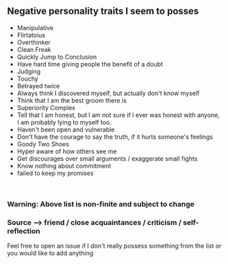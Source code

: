 ## Negative personality traits I seem to posses

- Manipulative 
- Flirtatoius
- Overthinker
- Clean Freak
- Quickly Jump to Conclusion
- Have hard time giving people the benefit of a doubt
- Judging
- Touchy
- Betrayed twice 
- Always think I discovered myself, but actually don't know myself
- Think that I am the best groom there is 
- Superiority Complex 
- Tell that I am honest, but I am not sure if I ever was honest with anyone, I am probably lying to myself too.
- Haven't been open and vulnerable
- Don't have the courage to say the truth, if it hurts someone's feelings
- Goody Two Shoes 
- Hyper aware of how others see me
- Get discourages over small arguments / exaggerate small fights 
- Know nothing about commitment
- failed to keep my promises

<br>

<h3>Warning: Above list is non-finite and subject to change</h3>
<h3>Source --> friend / close acquaintances / criticism / self-reflection</h3>
<p>Feel free to open an issue if I don't really possess something from the list or you would like to add anything</p>

